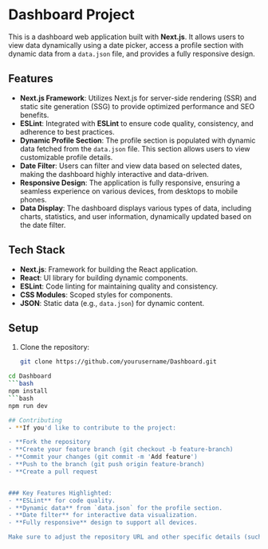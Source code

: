 # Dashboard Project

This is a dashboard web application built with **Next.js**. It allows users to view data dynamically using a date picker, access a profile section with dynamic data from a `data.json` file, and provides a fully responsive design.

## Features

- **Next.js Framework**: Utilizes Next.js for server-side rendering (SSR) and static site generation (SSG) to provide optimized performance and SEO benefits.
- **ESLint**: Integrated with **ESLint** to ensure code quality, consistency, and adherence to best practices.
- **Dynamic Profile Section**: The profile section is populated with dynamic data fetched from the `data.json` file. This section allows users to view customizable profile details.
- **Date Filter**: Users can filter and view data based on selected dates, making the dashboard highly interactive and data-driven.
- **Responsive Design**: The application is fully responsive, ensuring a seamless experience on various devices, from desktops to mobile phones.
- **Data Display**: The dashboard displays various types of data, including charts, statistics, and user information, dynamically updated based on the date filter.
  
## Tech Stack

- **Next.js**: Framework for building the React application.
- **React**: UI library for building dynamic components.
- **ESLint**: Code linting for maintaining quality and consistency.
- **CSS Modules**: Scoped styles for components.
- **JSON**: Static data (e.g., `data.json`) for dynamic content.

## Setup

1. Clone the repository:

   ```bash
   git clone https://github.com/yourusername/Dashboard.git

```bash
cd Dashboard
```bash
npm install
```bash
npm run dev

## Contributing 
- **If you'd like to contribute to the project:

- **Fork the repository
- **Create your feature branch (git checkout -b feature-branch)
- **Commit your changes (git commit -m 'Add feature')
- **Push to the branch (git push origin feature-branch)
- **Create a pull request


### Key Features Highlighted:
- **ESLint** for code quality.
- **Dynamic data** from `data.json` for the profile section.
- **Date filter** for interactive data visualization.
- **Fully responsive** design to support all devices.

Make sure to adjust the repository URL and other specific details (such as the structure or any additional dependencies) as necessary for your project.
